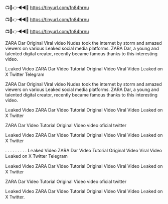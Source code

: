 📺📱👉◄◄🔴  https://tinyurl.com/fn84hrnu

📺📱👉◄◄🔴  https://tinyurl.com/fn84hrnu

📺📱👉◄◄🔴  https://tinyurl.com/fn84hrnu

ZARA Dar Original Viral video Nudes took the internet by storm and amazed viewers on various Leaked social media platforms. ZARA Dar, a young and talented digital creator, recently became famous thanks to this interesting video.

L𝚎aked Video ZARA Dar Video Tutorial Original Video Viral Video L𝚎aked on X Twitter Telegram


ZARA Dar Original Viral video Nudes took the internet by storm and amazed viewers on various Leaked social media platforms. ZARA Dar, a young and talented digital creator, recently became famous thanks to this interesting video.

L𝚎aked Video ZARA Dar Video Tutorial Original Video Viral Video L𝚎aked on X Twitter

ZARA Dar Video Tutorial Original Video video oficial twitter

L𝚎aked Video ZARA Dar Video Tutorial Original Video Viral Video L𝚎aked on X Twitter

. . . . . . . . . L𝚎aked Video ZARA Dar Video Tutorial Original Video Viral Video L𝚎aked on X Twitter Telegram

L𝚎aked Video ZARA Dar Video Tutorial Original Video Viral Video L𝚎aked on X Twitter

ZARA Dar Video Tutorial Original Video video oficial twitter

L𝚎aked Video ZARA Dar Video Tutorial Original Video Viral Video L𝚎aked on X Twitter.
